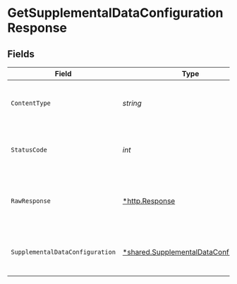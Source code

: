 # GetSupplementalDataConfigurationResponse


## Fields

| Field                                                                                                                                                          | Type                                                                                                                                                           | Required                                                                                                                                                       | Description                                                                                                                                                    | Example                                                                                                                                                        |
| -------------------------------------------------------------------------------------------------------------------------------------------------------------- | -------------------------------------------------------------------------------------------------------------------------------------------------------------- | -------------------------------------------------------------------------------------------------------------------------------------------------------------- | -------------------------------------------------------------------------------------------------------------------------------------------------------------- | -------------------------------------------------------------------------------------------------------------------------------------------------------------- |
| `ContentType`                                                                                                                                                  | *string*                                                                                                                                                       | :heavy_check_mark:                                                                                                                                             | HTTP response content type for this operation                                                                                                                  |                                                                                                                                                                |
| `StatusCode`                                                                                                                                                   | *int*                                                                                                                                                          | :heavy_check_mark:                                                                                                                                             | HTTP response status code for this operation                                                                                                                   |                                                                                                                                                                |
| `RawResponse`                                                                                                                                                  | [*http.Response](https://pkg.go.dev/net/http#Response)                                                                                                         | :heavy_check_mark:                                                                                                                                             | Raw HTTP response; suitable for custom response parsing                                                                                                        |                                                                                                                                                                |
| `SupplementalDataConfiguration`                                                                                                                                | [*shared.SupplementalDataConfiguration](../../../pkg/models/shared/supplementaldataconfiguration.md)                                                           | :heavy_minus_sign:                                                                                                                                             | OK                                                                                                                                                             | {"supplementalDataConfig":{"orders-supplemental-data":{"dataSource":"/orders","pullData":{"orderNumber":"order_num"},"pushData":{"orderNumber":"order_num"}}}} |